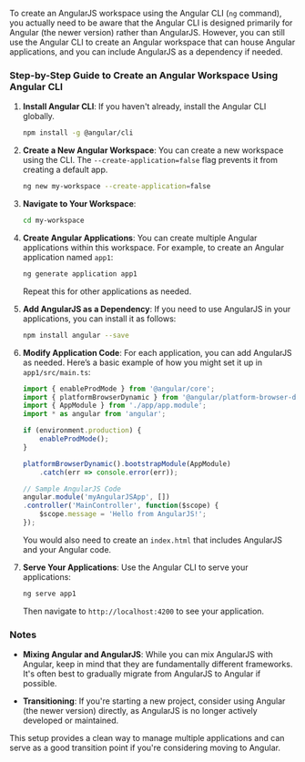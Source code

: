 To create an AngularJS workspace using the Angular CLI (`ng` command), you actually need to be aware that the Angular CLI is designed primarily for Angular (the newer version) rather than AngularJS. However, you can still use the Angular CLI to create an Angular workspace that can house Angular applications, and you can include AngularJS as a dependency if needed.

### Step-by-Step Guide to Create an Angular Workspace Using Angular CLI

1. **Install Angular CLI**: If you haven't already, install the Angular CLI globally.

   ```bash
   npm install -g @angular/cli
   ```

2. **Create a New Angular Workspace**: You can create a new workspace using the CLI. The `--create-application=false` flag prevents it from creating a default app.

   ```bash
   ng new my-workspace --create-application=false
   ```

3. **Navigate to Your Workspace**:

   ```bash
   cd my-workspace
   ```

4. **Create Angular Applications**: You can create multiple Angular applications within this workspace. For example, to create an Angular application named `app1`:

   ```bash
   ng generate application app1
   ```

   Repeat this for other applications as needed.

5. **Add AngularJS as a Dependency**: If you need to use AngularJS in your applications, you can install it as follows:

   ```bash
   npm install angular --save
   ```

6. **Modify Application Code**: For each application, you can add AngularJS as needed. Here’s a basic example of how you might set it up in `app1/src/main.ts`:

   ```javascript
   import { enableProdMode } from '@angular/core';
   import { platformBrowserDynamic } from '@angular/platform-browser-dynamic';
   import { AppModule } from './app/app.module';
   import * as angular from 'angular';

   if (environment.production) {
       enableProdMode();
   }

   platformBrowserDynamic().bootstrapModule(AppModule)
       .catch(err => console.error(err));

   // Sample AngularJS Code
   angular.module('myAngularJSApp', [])
   .controller('MainController', function($scope) {
       $scope.message = 'Hello from AngularJS!';
   });
   ```

   You would also need to create an `index.html` that includes AngularJS and your Angular code.

7. **Serve Your Applications**: Use the Angular CLI to serve your applications:

   ```bash
   ng serve app1
   ```

   Then navigate to `http://localhost:4200` to see your application.

### Notes

- **Mixing Angular and AngularJS**: While you can mix AngularJS with Angular, keep in mind that they are fundamentally different frameworks. It's often best to gradually migrate from AngularJS to Angular if possible.

- **Transitioning**: If you're starting a new project, consider using Angular (the newer version) directly, as AngularJS is no longer actively developed or maintained.

This setup provides a clean way to manage multiple applications and can serve as a good transition point if you're considering moving to Angular.
